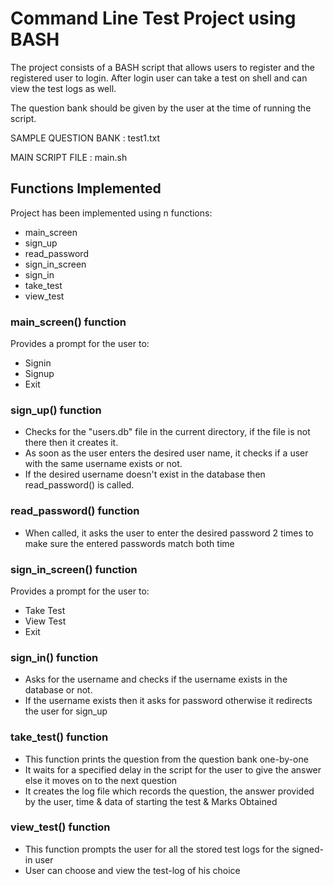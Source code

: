 # Command Line Test Project using BASH
The project consists of a BASH script that allows users to register and the registered user to login. After login user can take a
test on shell and can view the test logs as well.

The question bank should be given by the user at the time of running the script.

SAMPLE QUESTION BANK : test1.txt

MAIN SCRIPT FILE     : main.sh

## Functions Implemented

Project has been implemented  using n functions:
* main_screen
* sign_up
* read_password
* sign_in_screen
* sign_in
* take_test
* view_test

### main_screen() function
Provides a prompt for the user to:
* Signin
* Signup
* Exit

### sign_up() function
* Checks for the "users.db" file in the current directory, if the file is not there then it creates it.
* As soon as the user enters the desired user name, it checks if a user with the same username exists or not.
* If the desired username doesn't exist in the database then read_password() is called.

### read_password() function
* When called, it asks the user to enter the desired password 2 times to make sure the entered passwords match both time

### sign_in_screen() function
Provides a prompt for the user to:
* Take Test
* View Test
* Exit

### sign_in() function
* Asks for the username and checks if the username exists in the database or not.
* If the username exists then it asks for password otherwise it redirects the user for sign_up

### take_test() function
* This function prints the question from the question bank one-by-one
* It waits for a specified delay in the script for the user to give the answer else it moves on to the next question
* It creates the log file which records the question, the answer provided by the user, time & data of starting the test & Marks Obtained

### view_test() function
* This function prompts the user for all the stored test logs for the signed-in user
* User can choose and view the test-log of his choice

